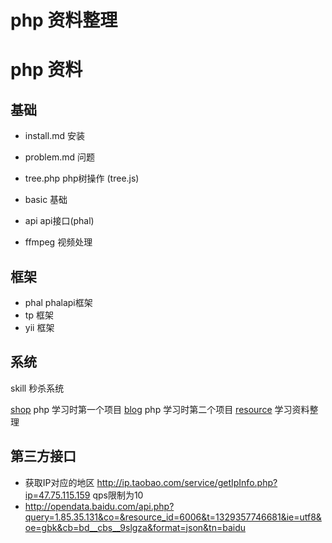 # php 资料整理
# php 资料

## 基础
* install.md  安装
* problem.md  问题
* tree.php    php树操作 (tree.js)

* basic       基础
* api         api接口(phal)

* ffmpeg      视频处理

## 框架
* phal phalapi框架
* tp 框架
* yii 框架

## 系统
skill 秒杀系统

[shop](https://github.com/pengfen/shop)       php 学习时第一个项目
[blog](https://github.com/pengfen/blog)       php 学习时第二个项目
[resource](https://github.com/pengfen/resource)   学习资料整理

## 第三方接口
* 获取IP对应的地区 http://ip.taobao.com/service/getIpInfo.php?ip=47.75.115.159 qps限制为10
* http://opendata.baidu.com/api.php?query=1.85.35.131&co=&resource_id=6006&t=1329357746681&ie=utf8&oe=gbk&cb=bd__cbs__9slgza&format=json&tn=baidu